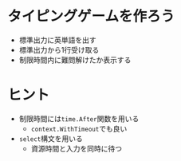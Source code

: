 # タイピングゲームを作ろう
 - 標準出力に英単語を出す
 - 標準出力から1行受け取る
 - 制限時間内に難問解けたか表示する

# ヒント
 - 制限時間には`time.After`関数を用いる
   - `context.WithTimeout`でも良い
 - `select`構文を用いる
   - 資源時間と入力を同時に待つ

